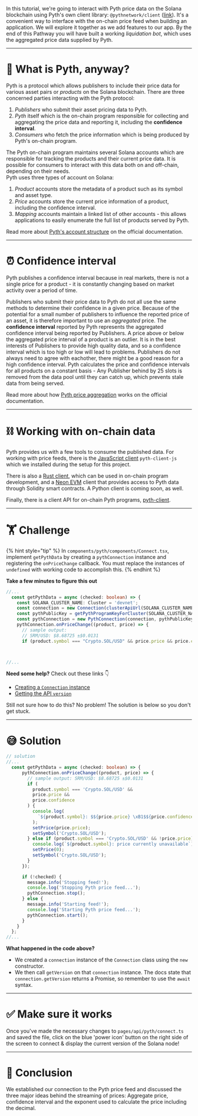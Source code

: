 In this tutorial, we're going to interact with Pyth price data on the Solana blockchain using Pyth's own client library: `@pythnetwork/client` ([link](https://github.com/pyth-network/pyth-client-js)). It's a convenient way to interface with the on-chain price feed when building an application. We will explore it together as we add features to our app. By the end of this Pathway you will have built a working _liquidation bot_, which uses the aggregated price data supplied by Pyth.

---

# 🧐 What is Pyth, anyway?

Pyth is a protocol which allows publishers to include their price data for various asset pairs or _products_ on the Solana blockchain. There are three concerned parties interacting with the Pyth protocol:

1. _Publishers_ who submit their asset pricing data to Pyth.
2. _Pyth_ itself which is the on-chain program responsible for collecting and aggregating the price data and reporting it, including the **confidence interval**.
3. _Consumers_ who fetch the price information which is being produced by Pyth's on-chain program.

The Pyth on-chain program maintains several Solana accounts which are responsible for tracking the products and their current price data.
It is possible for consumers to interact with this data both on and off-chain, depending on their needs. \
Pyth uses three types of account on Solana:

1. _Product_ accounts store the metadata of a product such as its symbol and asset type.
2. _Price_ accounts store the current price information of a product, including the confidence interval.
3. _Mapping_ accounts maintain a linked list of other accounts - this allows applications to easily enumerate the full list of products served by Pyth.

Read more about [Pyth's account structure](https://docs.pyth.network/how-pyth-works/account-structure) on the official documentation.

---

# ⏰ Confidence interval

Pyth publishes a confidence interval because in real markets, there is not a single price for a product - it is constantly changing based on market activity over a period of time.

Publishers who submit their price data to Pyth do not all use the same methods to determine their confidence in a given price. Because of the potential for a small number of publishers to influence the reported price of an asset, it is therefore important to use an _aggregated_ price. The **confidence interval** reported by Pyth represents the aggregated confidence interval being reported by Publishers. A price above or below the aggregated price interval of a product is an outlier. It is in the best interests of Publishers to provide high quality data, and so a confidence interval which is too high or low will lead to problems. Publishers do not always need to agree with eachother, there might be a good reason for a high confidence interval. Pyth calculates the price and confidence intervals for all products on a constant basis - Any Publisher behind by 25 slots is removed from the data pool until they can catch up, which prevents stale data from being served.

Read more about how [Pyth price aggregation](https://docs.pyth.network/how-pyth-works/price-aggregation) works on the official documentation.

---

# ⛓ Working with on-chain data

Pyth provides us with a few tools to consume the published data. For working with price feeds, there is the [JavaScript client](https://github.com/pyth-network/pyth-client-js) `pyth-client-js` which we installed during the setup for this project.

There is also a [Rust client](https://github.com/pyth-network/pyth-client-rs), which can be used in on-chain program development, and a [Neon EVM](https://github.com/pyth-network/pyth-neon) client that provides access to Pyth data through Solidity smart contracts. A Python client is coming soon, as well.

Finally, there is a client API for on-chain Pyth programs, [pyth-client](https://github.com/pyth-network/pyth-client).

---

# 🏋️ Challenge

{% hint style="tip" %}
In `components/pyth/components/Connect.tsx`, implement `getPythData` by creating a `pythConnection` instance and registering the `onPriceChange` callback. You must replace the instances of `undefined` with working code to accomplish this.
{% endhint %}

**Take a few minutes to figure this out**

```typescript
//...
  const getPythData = async (checked: boolean) => {
    const SOLANA_CLUSTER_NAME: Cluster = 'devnet';
    const connection = new Connection(clusterApiUrl(SOLANA_CLUSTER_NAME));
    const pythPublicKey = getPythProgramKeyForCluster(SOLANA_CLUSTER_NAME);
    const pythConnection = new PythConnection(connection, pythPublicKey);
    pythConnection.onPriceChange((product, price) => {
      // sample output:
      // SRM/USD: $8.68725 ±$0.0131
      if (product.symbol === "Crypto.SOL/USD" && price.price && price.confidence) {



//...
```

**Need some help?** Check out these links 👇

- [Creating a `Connection` instance](https://solana-labs.github.io/solana-web3.js/classes/Connection.html#constructor)
- [Getting the API `version`](https://solana-labs.github.io/solana-web3.js/classes/Connection.html#getversion)

Still not sure how to do this? No problem! The solution is below so you don't get stuck.

---

# 😅 Solution

```typescript
// solution
//...
  const getPythData = async (checked: boolean) => {
      pythConnection.onPriceChange((product, price) => {
        // sample output: SRM/USD: $8.68725 ±$0.0131
        if (
          product.symbol === 'Crypto.SOL/USD' &&
          price.price &&
          price.confidence
        ) {
          console.log(
            `${product.symbol}: $${price.price} \xB1$${price.confidence}`,
          );
          setPrice(price.price);
          setSymbol('Crypto.SOL/USD');
        } else if (product.symbol === 'Crypto.SOL/USD' && !price.price) {
          console.log(`${product.symbol}: price currently unavailable`);
          setPrice(0);
          setSymbol('Crypto.SOL/USD');
        }
      });

      if (!checked) {
        message.info('Stopping feed!');
        console.log('Stopping Pyth price feed...');
        pythConnection.stop();
      } else {
        message.info('Starting feed!');
        console.log('Starting Pyth price feed...');
        pythConnection.start();
      }
    }
  };
//...
```

**What happened in the code above?**

- We created a `connection` instance of the `Connection` class using the `new` constructor.
- We then call `getVersion` on that `connection` instance. The docs state that `connection.getVersion` returns a Promise, so remember to use the `await` syntax.

---

# ✅ Make sure it works

Once you've made the necessary changes to `pages/api/pyth/connect.ts` and saved the file, click on the blue 'power icon' button on the right side of the screen to connect & display the current version of the Solana node!

---

# 🏁 Conclusion

We established our connection to the Pyth price feed and discussed the three major ideas behind the streaming of prices: Aggregate price, confidence interval and the exponent used to calculate the price including the decimal.
